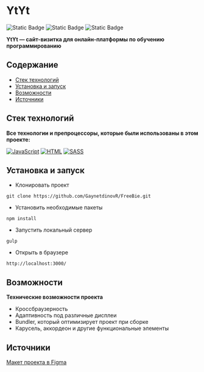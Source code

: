 # YtYt

![Static Badge](https://img.shields.io/badge/status-done-green)
![Static Badge](https://img.shields.io/badge/done-100%25-green)
![Static Badge](https://img.shields.io/badge/petproject-purple)

**YtYt — сайт-визитка для онлайн-платформы по обучению программированию**

## Содержание
- [Стек технологий](#stack)
- [Установка и запуск](#getting_started)
- [Возможности](#abilities)
- [Источники](#sources)

## Стек технологий
<a id="stack"></a>

**Все технологии и препроцессоры, которые были использованы в этом проекте:**

[![JavaScript](https://img.shields.io/badge/javascript-%23323330.svg?style=for-the-badge&logo=javascript&logoColor=%23F7DF1E)](#FreeBie)
[![HTML](https://img.shields.io/badge/html-%23E34F26.svg?style=for-the-badge&logo=html5&logoColor=white)](#FreeBie)
[![SASS](https://img.shields.io/badge/SASS-hotpink.svg?style=for-the-badge&logo=SASS&logoColor=white)](https://sass-lang.com/)

## Установка и запуск
<a id="getting_started"></a>

- Клонировать проект

```
git clone https://github.com/GaynetdinovR/FreeBie.git
```

- Установить необходимые пакеты

```
npm install
```

- Запустить локальный сервер

```
gulp
```

- Открыть в браузере

```
http://localhost:3000/
```

## Возможности
<a id="abilities"></a>

**Технические возможности проекта**

- Кроссбраузерность
- Адаптивность под различные дисплеи
- Bundler, который оптимизирует проект при сборке
- Карусель, аккордеон и другие функциональные элементы

## Источники
<a id="sources"></a>

[Макет проекта в Figma](https://www.figma.com/design/8T4byFDAV5REmnVyQlsFO1/clean_and_simple_website_freebie_work_file?t=UgwjcDrTt3n2vBzT-0)

